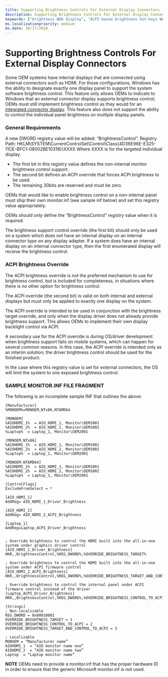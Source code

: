 ```yaml
---
title: Supporting Brightness Controls For External Display Connectors
description: Supporting Brightness Controls For External Display Connectors
keywords: ["brightness WDK display", "ACPI-based brightness hot-keys WDK display", "notifying brightness hot keys WDK display", "BIOS brightness control WDK display", "automatic brightness WDK display"]
ms.localizationpriority: medium
ms.date: 10/17/2018
---
```


# Supporting Brightness Controls For External Display Connectors

Some OEM systems have internal displays that are connected using external connectors such as HDMI. For those configurations, Windows has the ability to designate exactly one display panel to support the system software brightness control.
This feature only allows OEMs to indicate to Windows that an external connector display supports brightness control; OEMs must still implement brightness control as they would for an [integrated connector display](https://docs.microsoft.com/windows-hardware/drivers/display/supporting-brightness-controls-on-integrated-display-panels). This feature also does not support the ability to control the individual panel brightness on multiple display panels.


### General Requirements

A new DWORD registry value will be added: “BrightnessControl”.
Registry Path: HKLM\SYSTEM\CurrentControlSet\Control\Class\{4D36E96E-E325-11CE-BFC1-08002BE10318}\XXXX
Where XXXX is for the targeted individual display.  


*	The first bit in this registry value defines the non-internal monitor brightness control support.
*	The second bit defines an ACPI override that forces ACPI brightness to be used.
*	The remaining 30bits are reserved and must be zero.  

OEMs that would like to enable brightness control on a non-internal panel must ship their own monitor.inf (see sample inf below) and set this registry value appropriately. 

OEMs should only define the “BrightnessControl” registry value when it is required. 

The brightness support control override (the first bit) should only be used on a system which does not have an internal display on an internal connector type on any display adapter. If a system does have an internal display on an internal connector type, then the first enumerated display will receive the brightness control.


### ACPI Brightness Override

The ACPI brightness override is not the preferred mechanism to use for brightness control, but is included for completeness, in situations where there is no other option for brightness control.

The ACPI override (the second bit) is valid on both internal and external displays but must only be applied to exactly one display on the system.

The ACPI override is intended to be used in conjunction with the brightness target override, and only when the display driver does not already provide brightness support.  This allows OEMs to implement their own display backlight control via ACPI. 

A secondary use for the ACPI override is during OS/driver development when brightness support fails on mobile systems, which can happen for several common reasons. In this case, the ACPI override is intended only as an interim solution; the driver brightness control should be used for the finished product.

In the case where this registry value is set for external connectors, the OS will limit the system to one exposed brightness control.


### SAMPLE MONITOR.INF FILE FRAGMENT
The following is an incomplete sample INF that outlines the above:

```
[Manufacturer]
%MONOEM%=MONOEM,NTx86,NTAMD64 
 
[MONOEM]  
%AIOHDMI_1%  = AIO_HDMI_1, Monitor\OEM1001
%AIOHDMI_2%  = AIO_HDMI_2, Monitor\OEM1002
%Laptop%  = Laptop_1, Monitor\OEM2001
 
[MONOEM.NTx86]
%AIOHDMI_1%  = AIO_HDMI_1, Monitor\OEM1001
%AIOHDMI_2%  = AIO_HDMI_2, Monitor\OEM1002
%Laptop%  = Laptop_1, Monitor\OEM2001
 
[MONOEM.NTAMD64]  
%AIOHDMI_1%  = AIO_HDMI_1, Monitor\OEM1001
%AIOHDMI_2%  = AIO_HDMI_2, Monitor\OEM1002
%Laptop%  = Laptop_1, Monitor\OEM2001
 
[ControlFlags]
ExcludeFromSelect = *
 
[AIO_HDMI_1]
AddReg= AIO_HDMI_1_Driver_Brightness
 
[AIO_HDMI_2]
AddReg= AIO_HDMI_2_ACPI_Brightness
 
[Laptop_1]
AddReg=Laptop_ACPI_Driver_Brightness
                                                                                     
 
; Override brightness to control the HDMI built into the all-in-one system under graphics driver control
[AIO_HDMI_1_Driver_Brightness]
HKR,,BrightnessControl,%REG_DWORD%,%OVERRIDE_BRIGHTNESS_TARGET%
 
; Override brightness to control the HDMI built into the all-in-one system under ACPI firmware control
[AIO_HDMI_2_ACPI_Brightness]
HKR,,BrightnessControl,%REG_DWORD%,%OVERRIDE_BRIGHTNESS_TARGET_AND_CONTROL_TO_ACPI%
 
; Override brightness to control the internal panel under ACPI firmware control instead of the driver
[Laptop_ACPI_Driver_Brightness]
HKR,,BrightnessControl,%REG_DWORD%,%OVERRIDE_BRIGHTNESS_CONTROL_TO_ACPI%
 
[Strings]
; Non-localizable
REG_DWORD = 0x00010001
OVERRIDE_BRIGHTNESS_TARGET = 1
OVERRIDE_BRIGHTNESS_CONTROL_TO_ACPI = 2
OVERRIDE_BRIGHTNESS_TARGET_AND_CONTROL_TO_ACPI = 3
 
; Localizable
MONOEM = “Manufacturer name” 
AIOHDMI_1  = “AIO monitor name one”
AIOHDMI_2  = “AIO monitor name two”
Laptop  = “Laptop monitor name”
```


**NOTE** OEMs need to provide a monitor.inf that has the proper hardware ID in order to ensure that the generic Microsoft monitor.inf is not used. 
